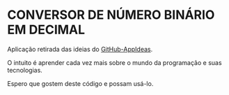 <h1>CONVERSOR DE NÚMERO BINÁRIO EM DECIMAL</h1>

Aplicação retirada das ideias do <a href="github.com/florinpop17/app-ideas">GitHub-AppIdeas</a>.

O intuito é aprender cada vez mais sobre o mundo da programação e suas tecnologias.

Espero que gostem deste código e possam usá-lo.
